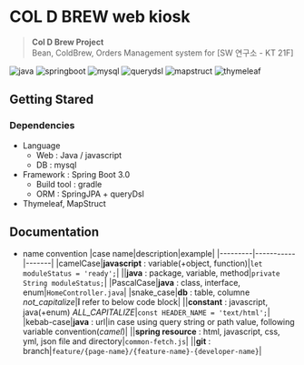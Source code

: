 COL D BREW web kiosk
===
> **Col D Brew Project**  
> Bean, ColdBrew, Orders Management system for [SW 연구소 - KT 21F]

![java](https://img.shields.io/badge/Amazon%20Corretto-jdk%2017-007396)
![springboot](https://img.shields.io/badge/Spring%20Boot-3.0.6-6DB33F)
![mysql](https://img.shields.io/badge/mysql-8.0.32-00758F)
![querydsl](https://img.shields.io/badge/Query%20Dsl-5.0.0-0A8FCF)
![mapstruct](https://img.shields.io/badge/Map%20Struct-1.5.3-E94E1B)
![thymeleaf](http://img.shields.io/badge/-thymeleaf-005F0F?logo=Thymeleaf&logoColor=white)

## Getting Stared
### Dependencies
* Language
  * Web : Java / javascript
  * DB  : mysql
* Framework : Spring Boot 3.0
  * Build tool : gradle
  * ORM : SpringJPA + queryDsl
* Thymeleaf, MapStruct

## Documentation
- name convention
  |case name|description|example|
  |---------|-----------|-------|
  |camelCase|__javascript__ : variable(+object, function)|`let moduleStatus = 'ready';`|
  ||__java__ : package, variable, method|`private String moduleStatus;`|
  |PascalCase|__java__ : class, interface, enum|`HomeController.java`|
  |snake_case|__db__ : table, columne _not_capitalize_|**❕** refer to below code block|
  ||__constant__ : javascript, java(+enum) _ALL_CAPITALIZE_|`const HEADER_NAME = 'text/html';`|
  |kebab-case|__java__ : url|in case using query string or path value, following variable convention(_camel_)|
  ||__spring resource__ : html, javascript, css, yml, json file and directory|`common-fetch.js`|
  ||__git__ : branch|`feature/{page-name}/{feature-name}-{developer-name}`|